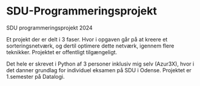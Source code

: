# SDU-Programmeringsprojekt
SDU programmeringsprojekt 2024

Et projekt der er delt i 3 faser. Hvor i opgaven går på at kreere et sorteringsnetværk, og dertil optimere dette netværk, igennem flere teknikker.
Projektet er offentligt tilgængeligt.

Det hele er skrevet i Python af 3 personer inklusiv mig selv (Azur3X), hvor i det danner grundlag for individuel eksamen på SDU i Odense.
Projektet er 1.semester på Datalogi.
